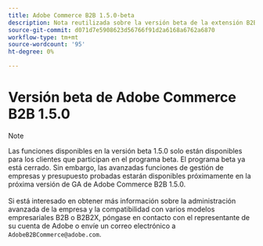 ```yaml
---
title: Adobe Commerce B2B 1.5.0-beta
description: Nota reutilizada sobre la versión beta de la extensión B2B
source-git-commit: d071d7e5908623d56766f91d2a6168a6762a6870
workflow-type: tm+mt
source-wordcount: '95'
ht-degree: 0%

---
```


# Versión beta de Adobe Commerce B2B 1.5.0

>[!NOTE]
>
>Las funciones disponibles en la versión beta 1.5.0 solo están disponibles para los clientes que participan en el programa beta. El programa beta ya está cerrado. Sin embargo, las avanzadas funciones de gestión de empresas y presupuesto probadas estarán disponibles próximamente en la próxima versión de GA de Adobe Commerce B2B 1.5.0.<br><br>Si está interesado en obtener más información sobre la administración avanzada de la empresa y la compatibilidad con varios modelos empresariales B2B o B2B2X, póngase en contacto con el representante de su cuenta de Adobe o envíe un correo electrónico a `AdobeB2BCommerce@adobe.com`.
